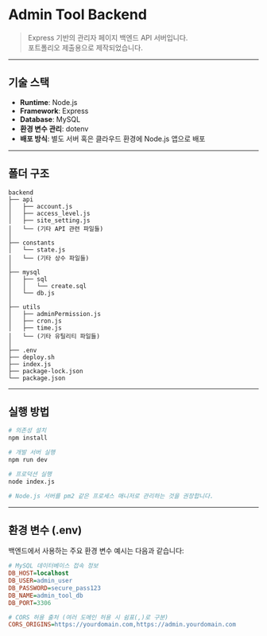 # Admin Tool Backend

> Express 기반의 관리자 페이지 백엔드 API 서버입니다.  
> 포트폴리오 제출용으로 제작되었습니다.

---

## 기술 스택

- **Runtime**: Node.js
- **Framework**: Express
- **Database**: MySQL
- **환경 변수 관리**: dotenv
- **배포 방식**: 별도 서버 혹은 클라우드 환경에 Node.js 앱으로 배포

---

## 폴더 구조

```
backend
├── api
│   ├── account.js
│   ├── access_level.js
│   ├── site_setting.js
│   └── (기타 API 관련 파일들)
│
├── constants
│   └── state.js
│   └── (기타 상수 파일들)
│
├── mysql
│   ├── sql
│   │   └── create.sql
│   └── db.js
│
├── utils
│   ├── adminPermission.js
│   ├── cron.js
│   ├── time.js
│   └── (기타 유틸리티 파일들)
│
├── .env
├── deploy.sh
├── index.js
├── package-lock.json
└── package.json
```


---

## 실행 방법

```bash
# 의존성 설치
npm install

# 개발 서버 실행
npm run dev

# 프로덕션 실행
node index.js

# Node.js 서버를 pm2 같은 프로세스 매니저로 관리하는 것을 권장합니다.
```

---

## 환경 변수 (.env)

백엔드에서 사용하는 주요 환경 변수 예시는 다음과 같습니다:

```ini
# MySQL 데이터베이스 접속 정보
DB_HOST=localhost         
DB_USER=admin_user          
DB_PASSWORD=secure_pass123 
DB_NAME=admin_tool_db    
DB_PORT=3306                

# CORS 허용 출처 (여러 도메인 허용 시 쉼표(,)로 구분)
CORS_ORIGINS=https://yourdomain.com,https://admin.yourdomain.com
```